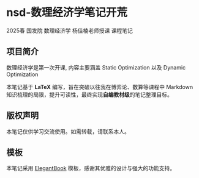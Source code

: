 # nsd-数理经济学笔记开荒
2025春 国发院 数理经济学 杨佳楠老师授课 课程笔记

## 项目简介
数理经济学是第一次开课, 内容主要涵盖 Static Optimization 以及 Dynamic Optimization

本笔记基于 **LaTeX** 编写，旨在突破以往我在博弈论、数算等课程中 Markdown 知识梳理的局限，提升可读性，最终实现**自编教材级**的笔记整理目标。

## 版权声明

本笔记仅供学习交流使用。如需转载，请联系本人。

## 模板

本笔记采用 [ElegantBook](https://github.com/ElegantLaTeX/ElegantBook) 模板，感谢其优雅的设计与强大的功能支持。


